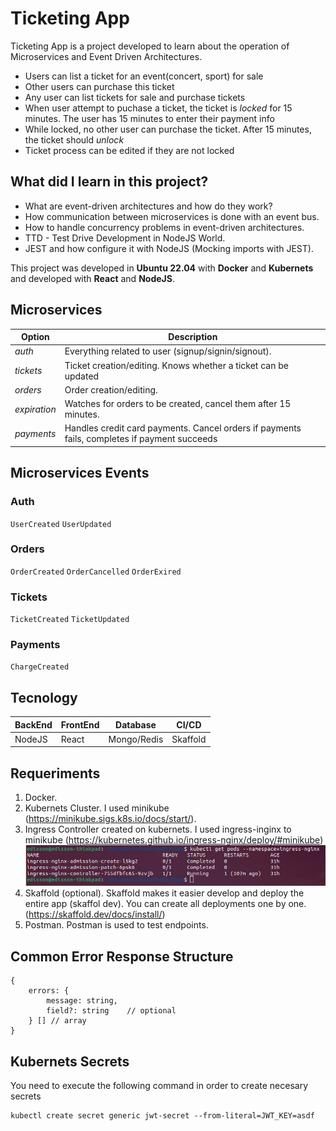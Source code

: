 # Ticketing App #

Ticketing App is a project developed to learn about the operation of Microservices and Event Driven Architectures. 

- Users can list a ticket for an event(concert, sport) for sale
- Other users can purchase this ticket
- Any user can list tickets for sale and purchase tickets
- When user attempt to puchase a ticket, the ticket is *locked* for 15 minutes. The user has 15 minutes to enter their payment info
- While locked, no other user can purchase the ticket. After 15 minutes, the ticket should *unlock*
- Ticket process can be edited if they are not locked

## What did I learn in this project?
- What are event-driven architectures and how do they work?
- How communication between microservices is done with an event bus.
- How to handle concurrency problems in event-driven architectures.
- TTD - Test Drive Development in NodeJS World.
- JEST and how configure it with NodeJS (Mocking imports with JEST).  

This project was developed in **Ubuntu 22.04** with **Docker** and **Kubernets** and developed with **React** and **NodeJS**.

## Microservices

| **Option** | **Description** |
| ------ | ----------- |
| *auth*   | Everything related to user (signup/signin/signout). |
| *tickets* | Ticket creation/editing. Knows whether a ticket can be updated |
| *orders* | Order creation/editing. |
| *expiration* | Watches for orders to be created, cancel them after 15 minutes. |
| *payments* | Handles credit card payments. Cancel orders if payments fails, completes if payment succeeds |


## Microservices Events

### Auth
`UserCreated` `UserUpdated` <br>

### Orders
`OrderCreated` `OrderCancelled` `OrderExired` <br>

### Tickets
`TicketCreated` `TicketUpdated` <br>

### Payments 
`ChargeCreated` <br>



## Tecnology ##
| BackEnd | FrontEnd | Database | CI/CD |
| --- | --- | --- | --- |
| NodeJS  | React | Mongo/Redis | Skaffold |

## Requeriments
1. Docker.
2. Kubernets Cluster. I used minikube (https://minikube.sigs.k8s.io/docs/start/).
3. Ingress Controller created on kubernets. I used ingress-inginx to minikube (https://kubernetes.github.io/ingress-nginx/deploy/#minikube) ![Working Image](/assets/ingress.png)
4. Skaffold (optional). Skaffold makes it easier develop and deploy the entire app (skaffol dev). You can create all deployments one by one. (https://skaffold.dev/docs/install/)
5. Postman. Postman is used to test endpoints.


## Common Error Response Structure

```
{
    errors: {
        message: string,
        field?: string    // optional
    } [] // array 
}
```

## Kubernets Secrets
You need to execute the following command in order to create necesary secrets
```
kubectl create secret generic jwt-secret --from-literal=JWT_KEY=asdf
```  
